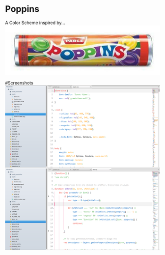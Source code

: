 # Poppins
A Color Scheme inspired by...
![Parle Poppins](poppins.jpg)

#Screenshots
![CSS](shot-css.png)  
![CSS](shot-js.png)
